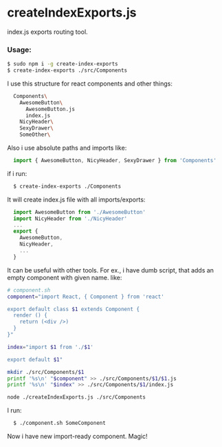 # createIndexExports.js

index.js exports routing tool.

### Usage:

```zsh
$ sudo npm i -g create-index-exports
$ create-index-exports ./src/Components
```

I use this structure for react components and other things:

```zsh
  Components\
    AwesomeButton\
      AwesomeButton.js
      index.js
    NicyHeader\
    SexyDrawer\
    SomeOther\
```

Also i use absolute paths and imports like:

```js 
  import { AwesomeButton, NicyHeader, SexyDrawer } from 'Components'
```

if i run:

```zsh
  $ create-index-exports ./Components
```

It will create index.js file with all imports/exports:

```jsx
  import AwesomeButton from './AwesomeButton'
  import NicyHeader from './NicyHeader'
  ...
  export {
    AwesomeButton,
    NicyHeader,
    ...
  }

```

It can be useful with other tools.
For ex., i have dumb script, that adds an empty component with given name. like:

```zsh
# component.sh
component="import React, { Component } from 'react'

export default class $1 extends Component {
  render () {
    return (<div />)
  }
}"

index="import $1 from './$1'

export default $1"

mkdir ./src/Components/$1
printf '%s\n' "$component" >> ./src/Components/$1/$1.js
printf '%s\n' "$index" >> ./src/Components/$1/index.js

node ./createIndexExports.js ./src/Components
```

I run:

```zsh
  $ ./component.sh SomeComponent
```

Now i have new import-ready component. Magic!